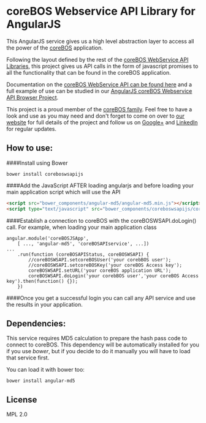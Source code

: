 # coreBOS Webservice API Library for AngularJS

This AngularJS service gives us a high level abstraction layer to access all the power of the [coreBOS](https://github.com/tsolucio/corebos) application.

Following the layout defined by the rest of the [coreBOS WebService API Libraries](https://github.com/tsolucio/coreBOSwsLibrary), this project gives us API calls in the form of javascript promises to all the functionality that can be found in the coreBOS application.

Documentation on the [coreBOS WebService API can be found here](http://corebos.org/documentation/doku.php?id=en:devel:corebosws) and a full example of use can be studied in our [AngularJS coreBOS Webservice API Browser Project](https://github.com/tsolucio/coreBOSWebserviceJS).

This project is a proud member of the [coreBOS family](http://corebos.org/). Feel free to have a look and use as you may need and don't forget to come on over to [our website](http://corebos.org/) for full details of the project and follow us on [Google+](https://plus.google.com/communities/109845486286232591652) and [LinkedIn](http://www.linkedin.com/groups/coreBOS-7479130?trk=my_groups-b-grp-v) for regular updates.


How to use:
--------

####Install using Bower
```shell
bower install coreboswsapijs
```

####Add the JavaScript AFTER loading angularjs and before loading your main application script which will use the API
```html
<script src="bower_components/angular-md5/angular-md5.min.js"></script>
<script type="text/javascript" src="bower_components/coreboswsapijs/coreBOSAPI.js"></script>
```

####Establish a connection to coreBOS with the coreBOSWSAPI.doLogin() call. For example, when loading your main application class

```
angular.module('coreBOSJSApp',
	[ ..., 'angular-md5', 'coreBOSAPIservice', ...])
...
	.run(function (coreBOSAPIStatus, coreBOSWSAPI) {
		//coreBOSWSAPI.setcoreBOSUser('your corebBOS user');
		//coreBOSWSAPI.setcoreBOSKey('your coreBOS Access key');
		coreBOSWSAPI.setURL('your coreBOS application URL');
		coreBOSWSAPI.doLogin('your corebBOS user','your coreBOS Access key').then(function() {});
	})
```

####Once you get a successful login you can call any API service and use the results in your application.


Dependencies:
--------

This service requires MD5 calculation to prepare the hash pass code to connect to coreBOS. This dependency will be automatically installed for you if you use *bower*, but if you decide to do it manually you will have to load that service first.

You can load it with bower too:

```
bower install angular-md5
```


License
--------
MPL 2.0


